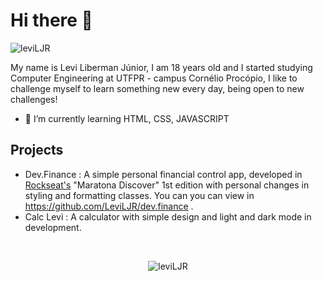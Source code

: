 <h1> Hi there 👋 </h1>
<p align="left"> <img src="https://komarev.com/ghpvc/?username=leviLJR" alt="leviLJR" /> </p>

My name is Levi Liberman Júnior, I am 18 years old and I started studying Computer Engineering at UTFPR - campus Cornélio Procópio, I like to challenge myself to learn something new every day, being open to new challenges!

- 🌱 I’m currently learning HTML, CSS, JAVASCRIPT

<h2> Projects</h2>


- Dev.Finance
  : A simple personal financial control app, developed in [Rockseat's](https://rocketseat.com.br/) "Maratona Discover" 1st edition with personal changes in styling and formatting classes. You can you can view in https://github.com/LeviLJR/dev.finance .
- Calc Levi
  : A calculator with simple design and light and dark mode in development.
  
<br>
  
<p align="center">
<img src="https://github-readme-stats.vercel.app/api?username=leviLJR&show_icons=true" alt="leviLJR"/>
</p>
